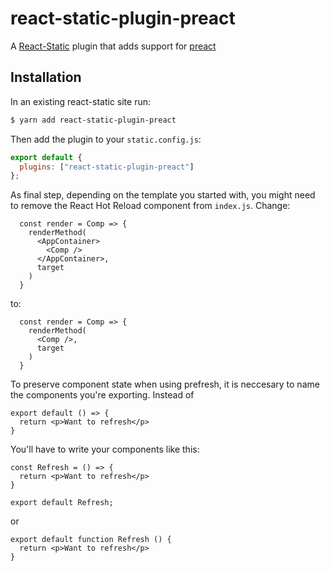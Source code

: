 # react-static-plugin-preact

A [React-Static](https://react-static.js.org) plugin that adds support for [preact](https://github.com/developit/preact)

## Installation

In an existing react-static site run:

```bash
$ yarn add react-static-plugin-preact
```

Then add the plugin to your `static.config.js`:

```javascript
export default {
  plugins: ["react-static-plugin-preact"]
};
```

As final step, depending on the template you started with, you might need to remove the React Hot Reload component from `index.js`. Change:

```
  const render = Comp => {
    renderMethod(
      <AppContainer>
        <Comp />
      </AppContainer>,
      target
    )
  }
```

to:

```
  const render = Comp => {
    renderMethod(
      <Comp />,
      target
    )
  }
```

To preserve component state when using prefresh, it is neccesary to name the components you're exporting. Instead of
```
export default () => {
  return <p>Want to refresh</p>
}
```
You'll have to write your components like this:
```
const Refresh = () => {
  return <p>Want to refresh</p>
}

export default Refresh;
```

or
```
export default function Refresh () {
  return <p>Want to refresh</p>
}
```